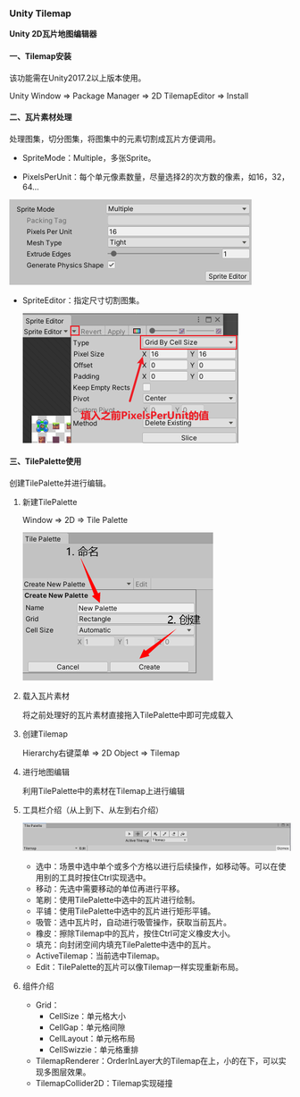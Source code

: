 ### Unity Tilemap

**Unity 2D瓦片地图编辑器**



#### 一、Tilemap安装 

该功能需在Unity2017.2以上版本使用。

Unity Window  => Package Manager => 2D TilemapEditor => Install



#### 二、瓦片素材处理

处理图集，切分图集，将图集中的元素切割成瓦片方便调用。

- SpriteMode：Multiple，多张Sprite。

- PixelsPerUnit：每个单元像素数量，尽量选择2的次方数的像素，如16，32，64...

![SpriteMode](../img/SpriteMode.png)

- SpriteEditor：指定尺寸切割图集。

    ![SpriteEditor](../img/SpriteEditor.png)

    

#### 三、TilePalette使用

创建TilePalette并进行编辑。

1. 新建TilePalette

    Window => 2D => Tile Palette

    ![CreateTilePalette](../img/CreateTilePalette.png)

2. 载入瓦片素材

    将之前处理好的瓦片素材直接拖入TilePalette中即可完成载入

3. 创建Tilemap

    Hierarchy右键菜单 => 2D Object => Tilemap

4. 进行地图编辑

    利用TilePalette中的素材在Tilemap上进行编辑

5. 工具栏介绍（从上到下、从左到右介绍）

    ![工具栏](../img/工具栏.png)

    - 选中：场景中选中单个或多个方格以进行后续操作，如移动等。可以在使用别的工具时按住Ctrl实现选中。
    - 移动：先选中需要移动的单位再进行平移。
    - 笔刷：使用TilePalette中选中的瓦片进行绘制。
    - 平铺：使用TilePalette中选中的瓦片进行矩形平铺。
    - 吸管：选中瓦片时，自动进行吸管操作，获取当前瓦片。
    - 橡皮：擦除Tilemap中的瓦片，按住Ctrl可定义橡皮大小。
    - 填充：向封闭空间内填充TilePalette中选中的瓦片。
    - ActiveTilemap：当前选中Tilemap。
    - Edit：TilePalette的瓦片可以像Tilemap一样实现重新布局。

6. 组件介绍

    - Grid：
        - CellSize：单元格大小
        - CellGap：单元格间隙
        - CellLayout：单元格布局
        - CellSwizzie：单元格重排
    - TilemapRenderer：OrderInLayer大的Tilemap在上，小的在下，可以实现多图层效果。
    - TilemapCollider2D：Tilemap实现碰撞
